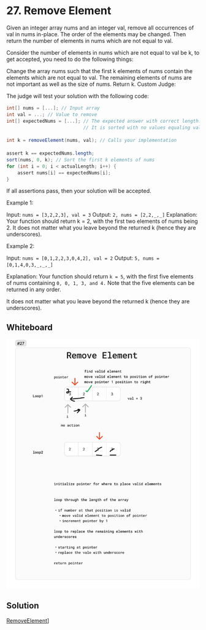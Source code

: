 # 27. Remove Element

Given an integer array nums and an integer val, remove all occurrences of val in nums in-place. The order of the elements may be changed. Then return the number of elements in nums which are not equal to val.

Consider the number of elements in nums which are not equal to val be k, to get accepted, you need to do the following things:

Change the array nums such that the first k elements of nums contain the elements which are not equal to val. The remaining elements of nums are not important as well as the size of nums.
Return k.
Custom Judge:

The judge will test your solution with the following code:

```C#
int[] nums = [...]; // Input array
int val = ...; // Value to remove
int[] expectedNums = [...]; // The expected answer with correct length.
                            // It is sorted with no values equaling val.

int k = removeElement(nums, val); // Calls your implementation

assert k == expectedNums.length;
sort(nums, 0, k); // Sort the first k elements of nums
for (int i = 0; i < actualLength; i++) {
    assert nums[i] == expectedNums[i];
}
```

If all assertions pass, then your solution will be accepted.

 

Example 1:

Input: `nums = [3,2,2,3], val = 3`
Output: `2, nums = [2,2,_,_]`
Explanation: Your function should return k = 2, with the first two elements of nums being 2.
It does not matter what you leave beyond the returned k (hence they are underscores).

Example 2:

Input: `nums = [0,1,2,2,3,0,4,2], val = 2`
Output: `5, nums = [0,1,4,0,3,_,_,_]`

Explanation: Your function should return `k = 5`, with the first five elements of nums containing `0, 0, 1, 3, and 4.`
Note that the five elements can be returned in any order.

It does not matter what you leave beyond the returned k (hence they are underscores).

## Whiteboard

![Whiteboard](./img/RemoveElement.png)

## Solution

[RemoveElement](../LeetCode/RemoveElement.cs)]